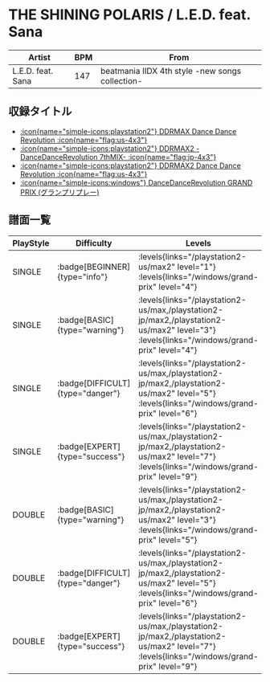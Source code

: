 # THE SHINING POLARIS / L.E.D. feat. Sana

|Artist|BPM|From|
|------|---|----|
|L.E.D. feat. Sana|147|beatmania IIDX 4th style -new songs collection-|

## 収録タイトル

- [:icon{name="simple-icons:playstation2"} DDRMAX Dance Dance Revolution :icon{name="flag:us-4x3"}](/playstation2-us/max)
- [:icon{name="simple-icons:playstation2"} DDRMAX2 -DanceDanceRevolution 7thMIX- :icon{name="flag:jp-4x3"}](/playstation2-jp/max2)
- [:icon{name="simple-icons:playstation2"} DDRMAX2 Dance Dance Revolution :icon{name="flag:us-4x3"}](/playstation2-us/max2)
- [:icon{name="simple-icons:windows"} DanceDanceRevolution GRAND PRIX (グランプリプレー)](/windows/grand-prix)

## 譜面一覧

|PlayStyle|Difficulty|Levels|Notes|Movie|
|---------|----------|------|-----|-----|
|SINGLE| :badge[BEGINNER]{type="info"}| :levels{links="/playstation2-us/max2" level="1"} :levels{links="/windows/grand-prix" level="4"}|102/0||
|SINGLE| :badge[BASIC]{type="warning"}| :levels{links="/playstation2-us/max,/playstation2-jp/max2,/playstation2-us/max2" level="3"} :levels{links="/windows/grand-prix" level="4"}|107/0||
|SINGLE| :badge[DIFFICULT]{type="danger"}| :levels{links="/playstation2-us/max,/playstation2-jp/max2,/playstation2-us/max2" level="5"} :levels{links="/windows/grand-prix" level="6"}|172/42||
|SINGLE| :badge[EXPERT]{type="success"}| :levels{links="/playstation2-us/max,/playstation2-jp/max2,/playstation2-us/max2" level="7"} :levels{links="/windows/grand-prix" level="9"}|234/75||
|DOUBLE| :badge[BASIC]{type="warning"}| :levels{links="/playstation2-us/max,/playstation2-jp/max2,/playstation2-us/max2" level="3"} :levels{links="/windows/grand-prix" level="5"}|158/5||
|DOUBLE| :badge[DIFFICULT]{type="danger"}| :levels{links="/playstation2-us/max,/playstation2-jp/max2,/playstation2-us/max2" level="5"} :levels{links="/windows/grand-prix" level="6"}|201/19||
|DOUBLE| :badge[EXPERT]{type="success"}| :levels{links="/playstation2-us/max,/playstation2-jp/max2,/playstation2-us/max2" level="7"} :levels{links="/windows/grand-prix" level="9"}|240/28||
